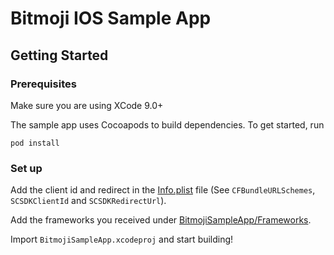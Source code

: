 # Bitmoji IOS Sample App

## Getting Started

### Prerequisites

Make sure you are using XCode 9.0+

The sample app uses Cocoapods to build dependencies. To get started, run

```
pod install
```

### Set up

Add the client id and redirect in the [Info.plist](https://github.com/SnapConnect/bitmoji-sample/blob/master/ios/BitmojiSampleApp/Supporting%20Files/Info.plist) file (See `CFBundleURLSchemes`, `SCSDKClientId` and `SCSDKRedirectUrl`).

Add the frameworks you received under [BitmojiSampleApp/Frameworks](https://github.com/SnapConnect/bitmoji-sample/tree/master/ios/BitmojiSampleApp/Frameworks).

Import `BitmojiSampleApp.xcodeproj` and start building!
